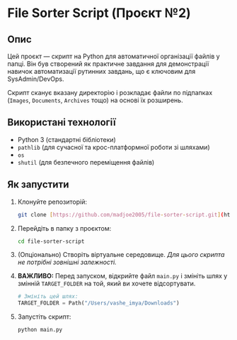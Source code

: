 # File Sorter Script (Проєкт №2)

## Опис

Цей проєкт — скрипт на Python для автоматичної організації файлів у папці. Він був створений як практичне завдання для демонстрації навичок автоматизації рутинних завдань, що є ключовим для SysAdmin/DevOps.

Скрипт сканує вказану директорію і розкладає файли по підпапках (`Images`, `Documents`, `Archives` тощо) на основі їх розширень.

## Використані технології

* Python 3 (стандартні бібліотеки)
* `pathlib` (для сучасної та крос-платформної роботи зі шляхами)
* `os`
* `shutil` (для безпечного переміщення файлів)

## Як запустити

1.  Клонуйте репозиторій:
    ```bash
    git clone [https://github.com/madjoe2005/file-sorter-script.git](https://github.com/ТВІЙ_НІК/file-sorter-script.git)
    ```
2.  Перейдіть в папку з проєктом:
    ```bash
    cd file-sorter-script
    ```
3.  (Опціонально) Створіть віртуальне середовище. *Для цього скрипта не потрібні зовнішні залежності.*

4.  **ВАЖЛИВО:** Перед запуском, відкрийте файл `main.py` і змініть шлях у змінній `TARGET_FOLDER` на той, який ви хочете відсортувати.
    ```python
    # Змініть цей шлях:
    TARGET_FOLDER = Path("/Users/vashe_imya/Downloads")
    ```
5.  Запустіть скрипт:
    ```bash
    python main.py
    ```